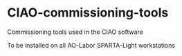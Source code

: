 # CIAO-commissioning-tools
Commissioning tools used in the CIAO software

To be installed on all AO-Labor SPARTA-Light workstations
